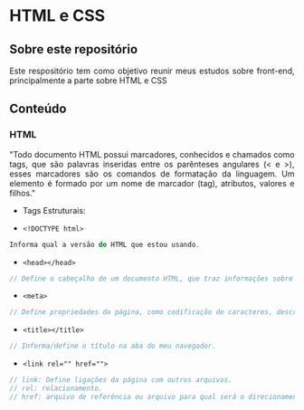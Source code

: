 # HTML e CSS

## Sobre este repositório
<p align="justify">
Este respositório tem como objetivo reunir meus estudos sobre front-end, principalmente a parte sobre HTML e CSS

## Conteúdo
<p align="justify">

### HTML
<p align="justify">
"Todo documento HTML possui marcadores, conhecidos e chamados como tags, que são palavras inseridas entre os parênteses angulares (< e >), esses marcadores são os comandos de formatação da linguagem. Um elemento é formado por um nome de marcador (tag), atributos, valores e filhos."

- Tags Estruturais:

- `<!DOCTYPE html>`
```js
Informa qual a versão do HTML que estou usando.
```

 - `<head></head>`
```js
// Define o cabeçalho de um documento HTML, que traz informações sobre o documento que está sendo aberto. Além de informar ao navegador quais informações quero passar.
```

- `<meta>`
```js
// Define propriedades da página, como codificação de caracteres, descrição da página, autor etc. 
```

- `<title></title>`
```js
// Informa/define o título na aba do meu navegador.
```

- `<link rel="" href="">`
```js
// link: Define ligações da página com outros arquivos.
// rel: relacionamento.
// href: arquivo de referência ou arquivo para qual será o direcionamento assim que clicar na página
```